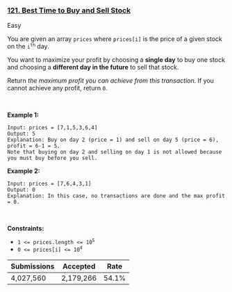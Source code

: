 ### [121. Best Time to Buy and Sell Stock](https://leetcode.com/problems/best-time-to-buy-and-sell-stock/)

Easy

You are given an array `` prices `` where `` prices[i] `` is the price of a given stock on the <code>i<sup>th</sup></code> day.

You want to maximize your profit by choosing a __single day__ to buy one stock and choosing a __different day in the future__ to sell that stock.

Return _the maximum profit you can achieve from this transaction_. If you cannot achieve any profit, return `` 0 ``.

 

__Example 1:__

```
Input: prices = [7,1,5,3,6,4]
Output: 5
Explanation: Buy on day 2 (price = 1) and sell on day 5 (price = 6), profit = 6-1 = 5.
Note that buying on day 2 and selling on day 1 is not allowed because you must buy before you sell.
```

__Example 2:__

```
Input: prices = [7,6,4,3,1]
Output: 0
Explanation: In this case, no transactions are done and the max profit = 0.
```

 

__Constraints:__

*   <code>1 <= prices.length <= 10<sup>5</sup></code>
*   <code>0 <= prices[i] <= 10<sup>4</sup></code>

| Submissions    | Accepted     | Rate   |
| -------------- | ------------ | ------ |
| 4,027,560 | 2,179,266 | 54.1% |